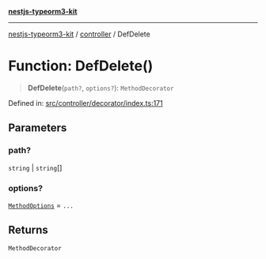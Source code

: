 [**nestjs-typeorm3-kit**](../../README.md)

***

[nestjs-typeorm3-kit](../../README.md) / [controller](../README.md) / DefDelete

# Function: DefDelete()

> **DefDelete**(`path?`, `options?`): `MethodDecorator`

Defined in: [src/controller/decorator/index.ts:171](https://github.com/x302502/nestjs-typeorm3-kit/blob/6ef69742f766c1a8d18cd622a628a96085a8d4cc/src/controller/decorator/index.ts#L171)

## Parameters

### path?

`string` | `string`[]

### options?

[`MethodOptions`](../../@types/classes/MethodOptions.md) = `...`

## Returns

`MethodDecorator`
